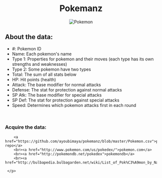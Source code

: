 <html>
<body>
<center><h1>Pokemanz</h1></center>
<center><img src="http://i67.tinypic.com/f0qe03.jpg" alt="Pokemon"></center>
<p> <h2>About the data:</h2>
	<ul style="list-style-type:disc">
	<li>#: Pokemon ID</li>
    <li>Name: Each pokemon's name</li>
    <li> Type 1: Properties for pokemon and their moves (each type has its own strengths and weaknesses)</li>
    <li>Type 2: Some pokemon have two types</li>
    <li>Total: The sum of all stats below</li>
    <li>HP: Hit points (health)</li>
    <li>Attack: The base modifier for normal attacks</li>
    <li>Defense: The stat for protection against normal attacks</li>
    <li>SP Atk: The base modifier for special attacks</li>
    <li>SP Def: The stat for protection against special attacks</li>
    <li>Speed: Determines which pokemon attacks first in each round</li>
	</ul><br>
	<h3> Acquire the data:</h3>
	
		<a href="https://github.com/ayoubimaya/pokemanz/blob/master/Pokemon.csv">pokemanz repo</a> 
		<br><a href="http://www.pokemon.com/us/pokedex/">pokemon.com</a> 
		<br><a href="http://pokemondb.net/pokedex">pokemondb</a> 
		<br><a href="http://bulbapedia.bulbagarden.net/wiki/List_of_Pok%C3%A9mon_by_National_Pok%C3%A9dex_number">bulbedia</a>
	 
	 </p>
	
	
</body>
</html>
